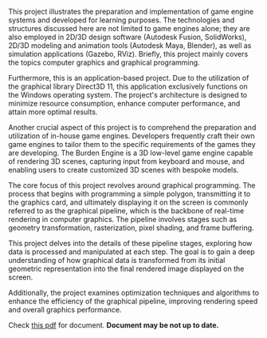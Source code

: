 This project illustrates the preparation and implementation of game engine systems and developed for learning purposes. The technologies and structures discussed here are not limited to game engines alone; they are also employed in 2D/3D design software (Autodesk Fusion, SolidWorks), 2D/3D modeling and animation tools (Autodesk Maya, Blender), as well as simulation applications (Gazebo, RViz). Briefly, this project mainly covers the topics computer graphics and graphical programming.

Furthermore, this is an application-based project. Due to the utilization of the graphical library Direct3D 11, this application exclusively functions on the Windows operating system. The project's architecture is designed to minimize resource consumption, enhance computer performance, and attain more optimal results.

Another crucial aspect of this project is to comprehend the preparation and utilization of in-house game engines. Developers frequently craft their own game engines to tailor them to the specific requirements of the games they are developing. The Burden Engine is a 3D low-level game engine capable of rendering 3D scenes, capturing input from keyboard and mouse, and enabling users to create customized 3D scenes with bespoke models.

The core focus of this project revolves around graphical programming. The process that begins with programming a simple polygon, transmitting it to the graphics card, and ultimately displaying it on the screen is commonly referred to as the graphical pipeline, which is the backbone of real-time rendering in computer graphics. The pipeline involves stages such as geometry transformation, rasterization, pixel shading, and frame buffering.

This project delves into the details of these pipeline stages, exploring how data is processed and manipulated at each step. The goal is to gain a deep understanding of how graphical data is transformed from its initial geometric representation into the final rendered image displayed on the screen.

Additionally, the project examines optimization techniques and algorithms to enhance the efficiency of the graphical pipeline, improving rendering speed and overall graphics performance.

Check [this pdf](gameenginedoc.pdf) for document. **Document may be not up to date.**
